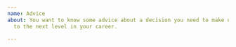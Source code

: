 ```yaml
---
name: Advice
about: You want to know some advice about a decision you need to make or how to get
  to the next level in your career.

---
```



